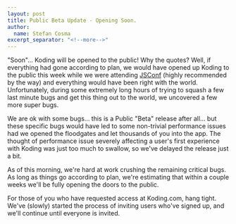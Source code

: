 ```yaml
---
layout: post
title: Public Beta Update - Opening Soon.
author:
  name: Stefan Cosma
excerpt_separator: "<!--more-->"
---
```


<!--more-->

"Soon"... Koding will be opened to the public! Why the quotes? Well, if everything had gone according to plan, we would have opened up Koding to the public this week while we were attending [JSConf][1] (highly recommended by the way) and everything would have been right with the world. Unfortunately, during some extremely long hours of trying to squash a few last minute bugs and get this thing out to the world, we uncovered a few more super bugs.

We are ok with some bugs... this is a Public "Beta" release after all... but these specific bugs would have led to some non-trivial performance issues had we opened the floodgates and let thousands of you into the app. The thought of performance issue severely affecting a user's first experience with Koding was just too much to swallow, so we've delayed the release just a bit.

As of this morning, we're hard at work crushing the remaining critical bugs. As long as things go according to plan, we're estimating that within a couple weeks we'll be fully opening the doors to the public.

For those of you who have requested access at Koding.com, hang tight. We've (slowly) started the process of inviting users who've signed up, and we'll continue until everyone is invited.

[1]: http://2012.jsconf.us
